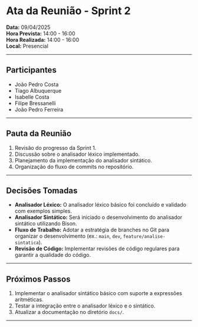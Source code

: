 # Ata da Reunião - Sprint 2

**Data:** 09/04/2025  
**Hora Prevista:** 14:00 - 16:00  
**Hora Realizada:** 14:00 - 16:00  
**Local:** Presencial  

---

## Participantes

- João Pedro Costa
- Tiago Albuquerque
- Isabelle Costa
- Filipe Bressanelli 
- João Pedro Ferreira

---

## Pauta da Reunião

1. Revisão do progresso da Sprint 1.
2. Discussão sobre o analisador léxico implementado.
3. Planejamento da implementação do analisador sintático.
4. Organização do fluxo de commits no repositório.

---

## Decisões Tomadas

- **Analisador Léxico:** O analisador léxico básico foi concluído e validado com exemplos simples.
- **Analisador Sintático:** Será iniciado o desenvolvimento do analisador sintático utilizando Bison.
- **Fluxo de Trabalho:** Adotar a estratégia de branches no Git para organizar o desenvolvimento (ex.: `main`, `dev`, `feature/analise-sintatica`).
- **Revisão de Código:** Implementar revisões de código regulares para garantir a qualidade do código.

---

## Próximos Passos

1. Implementar o analisador sintático básico com suporte a expressões aritméticas.
2. Testar a integração entre o analisador léxico e o sintático.
3. Atualizar a documentação no diretório `docs/`.

---